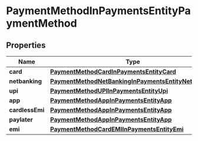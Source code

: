 

# PaymentMethodInPaymentsEntityPaymentMethod


## Properties

| Name | Type | Description | Notes |
|------------ | ------------- | ------------- | -------------|
|**card** | [**PaymentMethodCardInPaymentsEntityCard**](PaymentMethodCardInPaymentsEntityCard.md) |  |  [optional] |
|**netbanking** | [**PaymentMethodNetBankingInPaymentsEntityNetbanking**](PaymentMethodNetBankingInPaymentsEntityNetbanking.md) |  |  [optional] |
|**upi** | [**PaymentMethodUPIInPaymentsEntityUpi**](PaymentMethodUPIInPaymentsEntityUpi.md) |  |  [optional] |
|**app** | [**PaymentMethodAppInPaymentsEntityApp**](PaymentMethodAppInPaymentsEntityApp.md) |  |  [optional] |
|**cardlessEmi** | [**PaymentMethodAppInPaymentsEntityApp**](PaymentMethodAppInPaymentsEntityApp.md) |  |  [optional] |
|**paylater** | [**PaymentMethodAppInPaymentsEntityApp**](PaymentMethodAppInPaymentsEntityApp.md) |  |  [optional] |
|**emi** | [**PaymentMethodCardEMIInPaymentsEntityEmi**](PaymentMethodCardEMIInPaymentsEntityEmi.md) |  |  [optional] |



